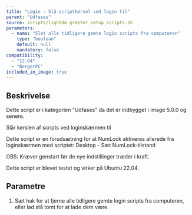 ```yaml
---
title: "Login - Slå scriptkørsel ved login til"
parent: "Udfases"
source: scripts/lightdm_greeter_setup_scripts.sh
parameters:
  - name: "Slet alle tidligere gemte login scripts fra computeren"
    type: "boolean"
    default: null
    mandatory: false
compatibility:  
  - "22.04"
  - "BorgerPC"
included_in_image: true
---
```


## Beskrivelse
Dette script er i kategorien "Udfases" da det er indbygget i image 5.0.0 og senere.

Slår kørslen af scripts ved loginskærmen til 

Dette script er en forudsætning for at NumLock aktiveres allerede fra loginskærmen med scriptet:
Desktop - Sæt NumLock-tilstand

OBS: Kræver genstart før de nye indstillinger træder i kraft.

Dette script er blevet testet og virker på Ubuntu 22.04.

## Parametre
1. Sæt hak for at fjerne alle tidligere gemte login scripts fra computeren, eller lad stå tomt for at lade dem være.